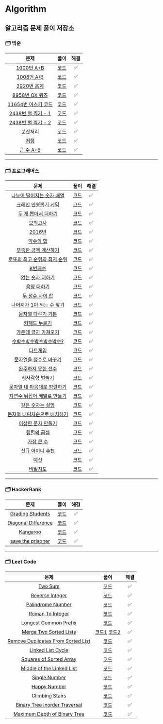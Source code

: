 # Algorithm
알고리즘 문제 풀이 저장소
---
### __🗂 백준__
|문제|풀이|해결|
|:---:|:---:|:---:|
|[1000번 A+B](https://www.acmicpc.net/problem/1000)|[코드](Baekjoon/baekjoon_1000.js)|✅|
|[1008번 A/B](https://www.acmicpc.net/problem/1008)|[코드](Baekjoon/baekjoon_1008.js)|✅|
|[2920번 음계](https://www.acmicpc.net/problem/2920)|[코드](Baekjoon/baekjoon_2920.js)|✅|
|[8958번 OX 퀴즈](https://www.acmicpc.net/problem/8958)|[코드](Baekjoon/baekjoon_8958.js)|✅|
|[11654번 아스키 코드](https://www.acmicpc.net/problem/11654)|[코드](Baekjoon/baekjoon_11654.js)|✅|
|[2438번 별 찍기 - 1](https://www.acmicpc.net/problem/2438)|[코드](Baekjoon/baekjoon_2438.js)|✅|
|[2438번 별 찍기 - 2](https://www.acmicpc.net/problem/2439)|[코드](Baekjoon/baekjoon_2438.js)|✅|
|[분산처리](https://www.acmicpc.net/problem/1009)|[코드](Baekjoon/baekjoon_1009.js)|✅|
|[저항](https://www.acmicpc.net/problem/1076)|[코드](Baekjoon/baekjoon_1076.js)|✅|
|[큰 수 A+B](https://www.acmicpc.net/problem/10757)|[코드](Baekjoon/baekjoon_10757.js)|✅|
---
### __🗂 프로그래머스__
|문제|풀이|해결|
|:---:|:---:|:---:|
|[나누어 떨어지는 숫자 배열](https://programmers.co.kr/learn/courses/30/lessons/12910)|[코드](Programmers/programmers_12910.js)|✅|
|[크레인 인형뽑기 게임](https://programmers.co.kr/learn/courses/30/lessons/64061)|[코드](Programmers/programmers_64061.js)|✅|
|[두 개 뽑아서 더하기](https://programmers.co.kr/learn/courses/30/lessons/68644)|[코드](Programmers/programmers_68644.js)|✅|
|[모의고사](https://programmers.co.kr/learn/courses/30/lessons/42840)|[코드](Programmers/programmers_42840.js)|✅|
|[2016년](https://programmers.co.kr/learn/courses/30/lessons/12901)|[코드](Programmers/programmers_12901.js)|✅|
|[약수의 합](https://programmers.co.kr/learn/courses/30/lessons/12928)|[코드](Programmers/programmers_12928.js)|✅|
|[부족한 금액 계산하기](https://programmers.co.kr/learn/courses/30/lessons/82612)|[코드](Programmers/programmers_82612.js)|✅|
|[로또의 최고 순위와 최저 순위](https://programmers.co.kr/learn/courses/30/lessons/77484)|[코드](Programmers/programmers_77484.js)|✅|
|[K번째수](https://programmers.co.kr/learn/courses/30/lessons/42748)|[코드](Programmers/programmers_42748.js)|✅|
|[없는 숫자 더하기](https://programmers.co.kr/learn/courses/30/lessons/86051)|[코드](Programmers/programmers_86051.js)|✅|
|[음양 더하기](https://programmers.co.kr/learn/courses/30/lessons/76501)|[코드](Programmers/programmers_76501.js)|✅|
|[두 정수 사이 합](https://programmers.co.kr/learn/courses/30/lessons/12912)|[코드](Programmers/programmers_12912.js)|✅|
|[나머지가 1이 되는 수 찾기](https://programmers.co.kr/learn/courses/30/lessons/87389)|[코드](Programmers/programmers_87389.js)|✅|
|[문자열 다루기 기본](https://programmers.co.kr/learn/courses/30/lessons/12918)|[코드](Programmers/programmers_12918.js)|✅|
|[키패드 누르기](https://programmers.co.kr/learn/courses/30/lessons/67256)|[코드](Programmers/programmers_67256.js)|✅|
|[가운데 글자 가져오기](https://programmers.co.kr/learn/courses/30/lessons/12903)|[코드](Programmers/programmers_12903.js)|✅|
|[수박수박수박수박수박수?](https://programmers.co.kr/learn/courses/30/lessons/12922)|[코드](Programmers/programmers_12922.js)|✅|
|[다트게임](https://programmers.co.kr/learn/courses/30/lessons/17682)|[코드](Programmers/programmers_17682.js)|✅|
|[문자열을 정수로 바꾸기](https://programmers.co.kr/learn/courses/30/lessons/12925)|[코드](Programmers/programmers_12925.js)|✅|
|[완주하지 못한 선수](https://programmers.co.kr/learn/courses/30/lessons/42576)|[코드](Programmers/programmers_42576.js)|✅|
|[직사각형 별찍기](https://programmers.co.kr/learn/courses/30/lessons/12969)|[코드](Programmers/programmers_12969.js)|✅|
|[문자열 내 마음대로 정렬하기](https://programmers.co.kr/learn/courses/30/lessons/12915)|[코드](Programmers/programmers_12915.js)|✅|
|[자연수 뒤집어 배열로 만들기](https://programmers.co.kr/learn/courses/30/lessons/12932)|[코드](Programmers/programmers_12932.js)|✅|
|[같은 숫자는 싫엉](https://programmers.co.kr/learn/courses/30/lessons/12906)|[코드](Programmers/programmers_12906.js)|✅|
|[문자열 내림차순으로 배치하기](https://programmers.co.kr/learn/courses/30/lessons/12917)|[코드](Programmers/programmers_12917.js)|✅|
|[이상한 문자 만들기](https://programmers.co.kr/learn/courses/30/lessons/12930)|[코드](Programmers/programmers_12930.js)|✅|
|[행렬의 곱셈](https://programmers.co.kr/learn/courses/30/lessons/12949)|[코드](Programmers/programmers_12949.js)|✅|
|[가장 큰 수](https://programmers.co.kr/learn/courses/30/lessons/42746)|[코드](Programmers/programmers_42746.js)|✅|
|[신규 아이디 추천](https://programmers.co.kr/learn/courses/30/lessons/72410)|[코드](Programmers/programmers_72410.js)|✅|
|[예산](https://programmers.co.kr/learn/courses/30/lessons/12982)|[코드](Programmers/programmers_12982.js)|✅|
|[비밀지도](https://programmers.co.kr/learn/courses/30/lessons/17681)|[코드](Programmers/programmers_17681.js)|✅|

---
### __🗂 HackerRank__
|문제|풀이|해결|
|:---:|:---:|:---:|
|[Grading Students](https://www.hackerrank.com/challenges/grading/problem)|[코드](HackerRank/hacker_rank_grading_students.js)|✅|
|[Diagonal Difference](https://www.hackerrank.com/challenges/diagonal-difference/problem)|[코드](HackerRank/hacker_rank_diagonal_difference.js)|✅|
|[Kangaroo](https://www.hackerrank.com/challenges/kangaroo/problem)|[코드](HackerRank/hacker_rank_number_line_jumps.js)|✅|
|[save the prisoner](https://www.hackerrank.com/challenges/save-the-prisoner/problem)|[코드](HackerRank/hacker_rank_save_the_prisoner.js)|✅|
---
### __🗂 Leet Code__
|문제|풀이|해결|
|:---:|:---:|:---:|
|[Two Sum](https://leetcode.com/problems/two-sum/)|[코드](LeetCode/leetcode_two_sum.js)|✅|
|[Reverse Integer](https://leetcode.com/problems/reverse-integer/)|[코드](LeetCode/leetcode_reverse_integer.js)|✅|
|[Palindrome Number](https://leetcode.com/problems/palindrome-number/)|[코드](LeetCode/leetcode_palindrome_number.js)|✅|
|[Roman To Integer](https://leetcode.com/problems/roman-to-integer/)|[코드](LeetCode/leetcode_roman_to_integer.js)|✅|
|[Longest Common Prefix](https://leetcode.com/problems/longest-common-prefix/)|[코드](LeetCode/leetcode_longest_common_prefix.js)|✅|
|[Merge Two Sorted Lists](https://leetcode.com/problems/merge-two-sorted-lists/)|[코드1](LeetCode/leetcode_merge_sorted_lists.js) [코드2](LeetCode/leetcode_merge_sorted_lists_recursive.js)|✅|
|[Remove Duplicates From Sorted List](https://leetcode.com/problems/remove-duplicates-from-sorted-list₩/)|[코드](LeetCode/leetcode_remove_duplicates_from_sorted_list.js)|✅|
|[Linked List Cycle](https://leetcode.com/problems/linked-list-cycle/)|[코드](LeetCode/leetcode_linked_list_cycle.js)|✅|
|[Squares of Sorted Array](https://leetcode.com/problems/squares-of-a-sorted-array/)|[코드](LeetCode/leetcode_squares_of_a_sorted_array.js)|✅|
|[Middle of the Linked List](https://leetcode.com/problems/middle-of-the-linked-list/)|[코드](LeetCode/leetcode_middle_of_the_linked_list.js)|✅|
|[Single Number](https://leetcode.com/problems/single-number/)|[코드](LeetCode/leetcode_single_number.js)|✅|
|[Happy Number](https://leetcode.com/problems/happy-number/)|[코드](LeetCode/leetcode_happy_number.js)|✅|
|[Climbing Stairs](https://leetcode.com/problems/climbing-stairs/)|[코드](LeetCode/leetcode_climbing_stairs.js)|✅|
|[Binary Tree Inorder Traversal](https://leetcode.com/problems/binary-tree-inorder-traversal/)|[코드](LeetCode/leetcode_binary_tree_inorder.js)|✅|
|[Maximum Depth of Binary Tree](https://leetcode.com/problems/maximum-depth-of-binary-tree/)|[코드](LeetCode/leetcode_maximum_depth.js)|✅|


